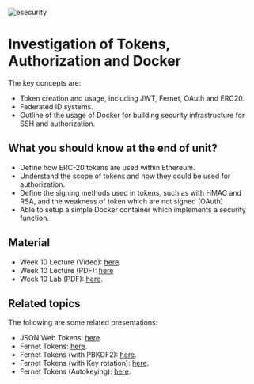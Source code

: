 ![esecurity](https://raw.githubusercontent.com/billbuchanan/esecurity/master/z_associated/esecurity_graphics.jpg)

# Investigation of Tokens, Authorization and Docker
The key concepts are:

* Token creation and usage, including JWT, Fernet, OAuth and ERC20.
* Federated ID systems.
* Outline of the usage of Docker for building security infrastructure for SSH and authorization.

## What you should know at the end of unit?

* Define how ERC-20 tokens are used within Ethereum.
* Understand the scope of tokens and how they could be used for authorization.
* Define the signing methods used in tokens, such as with HMAC and RSA, and the weakness of token which are not signed (OAuth)
* Able to setup a simple Docker container which implements a security function.

## Material

* Week 10 Lecture (Video): [here](https://youtu.be/iddk9k_-shc).
* Week 10 Lecture (PDF): [here](https://asecuritysite.com/public/unit09_host_services.pdf)
* Week 10 Lab (PDF): [here](https://github.com/billbuchanan/esecurity/blob/master/unit10_services/lab/unit10_tokens.pdf).

## Related topics

The following are some related presentations:

* JSON Web Tokens: [here](https://asecuritysite.com/encryption/js_jwt).
* Fernet Tokens: [here](https://asecuritysite.com/encryption/fernet).
* Fernet Tokens (with PBKDF2): [here](https://asecuritysite.com/encryption/fernet2).
* Fernet Tokens (with Key rotation): [here](https://asecuritysite.com/encryption/fernet3).
* Fernet Tokens (Autokeying): [here](https://asecuritysite.com/encryption/fer).



